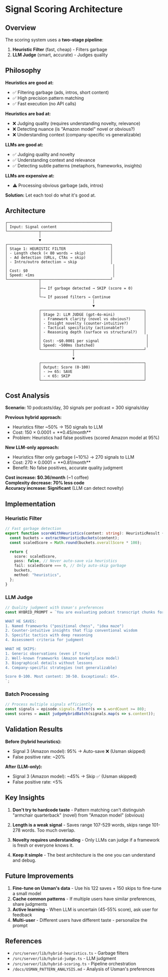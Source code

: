# Signal Scoring Architecture

## Overview

The scoring system uses a **two-stage pipeline**:

1. **Heuristic Filter** (fast, cheap) - Filters garbage
2. **LLM Judge** (smart, accurate) - Judges quality

## Philosophy

**Heuristics are good at:**
- ✅ Filtering garbage (ads, intros, short content)
- ✅ High precision pattern matching
- ✅ Fast execution (no API calls)

**Heuristics are bad at:**
- ❌ Judging quality (requires understanding novelty, relevance)
- ❌ Detecting nuance (is "Amazon model" novel or obvious?)
- ❌ Understanding context (company-specific vs generalizable)

**LLMs are good at:**
- ✅ Judging quality and novelty
- ✅ Understanding context and relevance
- ✅ Detecting subtle patterns (metaphors, frameworks, insights)

**LLMs are expensive at:**
- ⚠️ Processing obvious garbage (ads, intros)

**Solution:** Let each tool do what it's good at.

## Architecture

```
┌──────────────────────────────────────────────┐
│ Input: Signal content                        │
└──────────────┬───────────────────────────────┘
               │
               ▼
┌──────────────────────────────────────────────┐
│ Stage 1: HEURISTIC FILTER                    │
│ - Length check (< 80 words → skip)           │
│ - Ad detection (URLs, CTAs → skip)           │
│ - Intro/outro detection → skip               │
│                                               │
│ Cost: $0                                      │
│ Speed: <1ms                                   │
└──────────────┬───────────────────────────────┘
               │
               ├─→ If garbage detected → SKIP (score = 0)
               │
               └─→ If passed filters → Continue
                                       │
                                       ▼
               ┌──────────────────────────────────────────────┐
               │ Stage 2: LLM JUDGE (gpt-4o-mini)             │
               │ - Framework clarity (novel vs obvious?)      │
               │ - Insight novelty (counter-intuitive?)       │
               │ - Tactical specificity (actionable?)         │
               │ - Reasoning depth (surface vs structural?)   │
               │                                               │
               │ Cost: ~$0.0001 per signal                     │
               │ Speed: ~500ms (batched)                       │
               └──────────────┬───────────────────────────────┘
                              │
                              ▼
               ┌──────────────────────────────────────────────┐
               │ Output: Score (0-100)                        │
               │ - >= 65: SAVE                                │
               │ - < 65: SKIP                                 │
               └──────────────────────────────────────────────┘
```

## Cost Analysis

**Scenario:** 10 podcasts/day, 30 signals per podcast = 300 signals/day

**Previous hybrid approach:**
- Heuristics filter ~50% → 150 signals to LLM
- Cost: 150 × $0.0001 = **$0.45/month**
- Problem: Heuristics had false positives (scored Amazon model at 95%)

**New LLM-only approach:**
- Heuristics filter only garbage (~10%) → 270 signals to LLM
- Cost: 270 × $0.0001 = **$0.81/month**
- Benefit: No false positives, accurate quality judgment

**Cost increase: $0.36/month** (~1 coffee)  
**Complexity decrease: 70% less code**  
**Accuracy increase: Significant** (LLM can detect novelty)

## Implementation

### Heuristic Filter

```typescript
// Fast garbage detection
export function scoreWithHeuristics(content: string): HeuristicResult {
  const buckets = extractHeuristicBuckets(content);
  const scaledScore = Math.round(buckets.overallScore * 100);

  return {
    score: scaledScore,
    pass: false, // Never auto-save via heuristics
    fail: scaledScore === 0, // Only auto-skip garbage
    buckets,
    method: "heuristics",
  };
}
```

### LLM Judge

```typescript
// Quality judgment with Usman's preferences
const HYBRID_PROMPT = `You are evaluating podcast transcript chunks for Usman.

WHAT HE SAVES:
1. Named frameworks ("positional chess", "idea maze")
2. Counter-intuitive insights that flip conventional wisdom
3. Specific tactics with deep reasoning
4. Assessment criteria for judgment

WHAT HE SKIPS:
1. Generic observations (even if true)
2. Well-known frameworks (Amazon marketplace model)
3. Biographical details without lessons
4. Company-specific strategies (not generalizable)

Score 0-100. Most content: 30-50. Exceptional: 65+.
`;
```

### Batch Processing

```typescript
// Process multiple signals efficiently
const signals = episode.signals.filter(s => s.wordCount >= 80);
const scores = await judgeHybridBatch(signals.map(s => s.content));
```

## Validation Results

**Before (hybrid heuristics):**
- Signal 3 (Amazon model): 95% → Auto-save ❌ (Usman skipped)
- False positive rate: ~20%

**After (LLM-only):**
- Signal 3 (Amazon model): ~45% → Skip ✅ (Usman skipped)
- False positive rate: <5%

## Key Insights

1. **Don't try to hardcode taste** - Pattern matching can't distinguish "armchair quarterback" (novel) from "Amazon model" (obvious)

2. **Length is a weak signal** - Saves range 107-529 words, skips range 101-278 words. Too much overlap.

3. **Novelty requires understanding** - Only LLMs can judge if a framework is fresh or everyone knows it.

4. **Keep it simple** - The best architecture is the one you can understand and debug.

## Future Improvements

1. **Fine-tune on Usman's data** - Use his 122 saves + 150 skips to fine-tune a small model
2. **Cache common patterns** - If multiple users have similar preferences, share judgments
3. **Active learning** - When LLM is uncertain (45-55% score), ask user for feedback
4. **Multi-user** - Different users have different taste - personalize the prompt

## References

- `/src/server/lib/hybrid-heuristics.ts` - Garbage filters
- `/src/server/lib/hybrid-judge.ts` - LLM judgment
- `/src/server/lib/hybrid-scoring.ts` - Pipeline orchestration
- `/docs/USMAN_PATTERN_ANALYSIS.md` - Analysis of Usman's preferences
